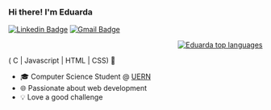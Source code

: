 ### Hi there! I'm Eduarda

[![Linkedin Badge](https://img.shields.io/badge/-LinkedIn-6633cc?style=flat-square&logo=Linkedin&logoColor=white&link=https://[www.linkedin.com/in/EduardaRocha-5958a61a9/)](https://br.linkedin.com/in/eduarda-rocha-6b784a259/)
[![Gmail Badge](https://img.shields.io/badge/-contato@eduardarocha.com-6633cc?style=flat-square&logo=Gmail&logoColor=white&link=mailto:rochaeduarda98133@gmail.com)](mailto:rochaeduarda98133@gmail.com)
<div align="right">
  
[![Eduarda top languages](https://github-readme-stats.vercel.app/api/top-langs/?username=dudarocha81&theme=blue-white)](https://github.com/anuraghazra/github-readme-stats)
  
 </div>
 
( C  | Javascript | HTML | CSS) 🚀
- 🎓 Computer Science Student @ [UERN](https://portal.uern.br/)
- 🌐 Passionate about web development
- 💡 Love a good challenge

